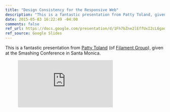 ```yaml
---
title: "Design Consistency for the Responsive Web"
description: "This is a fantastic presentation from Patty Toland, given at the Smashing Conference in Santa Monica."
date: 2015-05-03 16:22:49 -04:00
comments: false
ref_url: https://docs.google.com/presentation/d/1Fh7bZne2lEffUxI2cL6gaqdayNm3tv6_6d_mmSdOkiE/edit
ref_source: Google Slides
---
```


This is a fantastic presentation from [Patty Toland](https://twitter.com/pattytoland) (of [Filament Group](https://www.filamentgroup.com/)), given at the Smashing Conference in Santa Monica.

<figure class="video-embed video-embed--16x9">
<iframe class="video-embed__video" src="https://docs.google.com/presentation/embed?id=1Fh7bZne2lEffUxI2cL6gaqdayNm3tv6_6d_mmSdOkiE&amp;start=false&amp;loop=false&amp;" frameborder="0"></iframe>  
</figure>